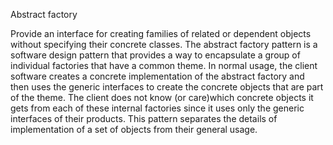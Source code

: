 Abstract factory

Provide an interface for creating families of related or dependent objects without specifying their concrete classes.
The abstract factory pattern is a software design pattern that provides a way to encapsulate a group of individual factories that have a common theme. In normal usage, the client software creates a concrete implementation of the abstract factory and then uses the generic interfaces to create the concrete objects that are part of the theme. The client does not know (or care)which concrete objects it gets from each of these internal factories since it uses only the generic interfaces of their products. This pattern separates the details of implementation of a set of objects from their general usage.